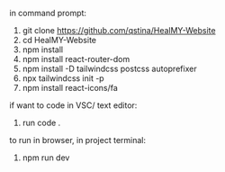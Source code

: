 in command prompt:

1. git clone https://github.com/qstina/HealMY-Website
2. cd HealMY-Website
3. npm install
4. npm install react-router-dom
5. npm install -D tailwindcss postcss autoprefixer
6. npx tailwindcss init -p
7. npm install react-icons/fa

if want to code in VSC/ text editor:
1. run code .

to run in browser, in project terminal:
1. npm run dev
